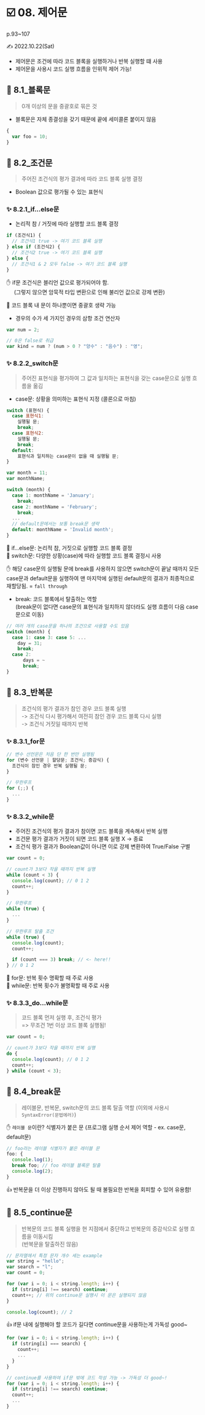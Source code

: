 # ☑️ 08. 제어문

p.93~107

✍️ 2022.10.22(Sat)

- 제어문은 조건에 따라 코드 블록을 실행하거나 반복 실행할 떄 사용
- 제어문을 사용시 코드 실행 흐름을 인위적 제어 가능!

## 📎 8.1\_블록문

> 0개 이상의 문을 중괄호로 묶은 것

- 블록문은 자체 종결성을 갖기 때문에 끝에 세미콜론 붙이지 않음

```js
{
  var foo = 10;
}
```

## 📎 8.2\_조건문

> 주어진 조건식의 평가 결과에 따라 코드 블록 실행 결정

- Boolean 값으로 평가될 수 있는 표현식

### ✨ 8.2.1_if...else문

- 논리적 참 / 거짓에 따라 실행할 코드 블록 결정

```js
if (조건식1) {
  // 조건식1 true -> 여기 코드 블록 실행
} else if (조건식2) {
  // 조건식2 true -> 여기 코드 블록 실행
} else {
  // 조건식1 & 2 모두 false -> 여기 코드 블록 실행
}
```

✋ if문 조건식은 블리언 값으로 평가되어야 함.<br/>
&nbsp;&nbsp;&nbsp;&nbsp;&nbsp;(그렇지 않으면 암묵적 타입 변환으로 인해 불리언 값으로 강제 변환)

👀 코드 블록 내 문이 하나뿐이면 중괄호 생략 가능

- 경우의 수가 세 가지인 경우의 삼항 조건 연산자

```js
var num = 2;

// 0은 false로 취급
var kind = num ? (num > 0 ? "양수" : "음수") : "영";
```

### ✨ 8.2.2_switch문

> 주어진 표현식을 평가하여 그 값과 일치하는 표현식을 갖는 case문으로 실행 흐름을 옮김

- case문: 상황을 의미하는 표현식 지정 (콜론으로 마침)

```js
switch (표현식) {
  case 표현식1:
    실행될 문;
    break;
  case 표현식2:
    실행될 문;
    break;
  default:
    표현식과 일치하는 case문이 없을 때 실행될 문;
}
```

```js
var month = 11;
var monthName;

switch (month) {
  case 1: monthName = 'January';
    break;
  case 2: monthName = 'February';
    break;
  ...
  // default문에서는 보통 break문 생략
  default: monthName = 'Invalid month';
}
```

🐾 if...else문: 논리적 참, 거짓으로 실행할 코드 블록 결정 <br/>
🐾 switch문: 다양한 상황(case)에 따라 실행할 코드 블록 결정시 사용

✋ 해당 case문의 실행될 문에 break를 사용하지 않으면 switch문이 끝날 때까지 모든 case문과 default문을 실행하여 맨 마지막에 실행된 default문의 결과가 최종적으로 재할당됨. = `fall through`

- break: 코드 블록에서 탈출하는 역할 <br/>(break문이 없다면 case문의 표현식과 일치하지 않더라도 실행 흐름이 다음 case문으로 이동)

```js
// 여러 개의 case문을 하나의 조건으로 사용할 수도 있음
switch (month) {
  case 1: case 3: case 5: ...
    day = 31;
    break;
  case 2:
      days = ~
      break;
}
```

## 📎 8.3\_반복문

> 조건식의 평가 결과가 참인 경우 코드 블록 실행 <br/>
> -> 조건식 다시 평가해서 여전히 참인 경우 코드 블록 다시 실행<br/>
> -> 조건식 거짓일 때까지 반복

### ✨ 8.3.1_for문

```js
// 변수 선언문은 처음 단 한 번만 실행됨
for (변수 선언문 | 할당문; 조건식; 증감식) {
  조건식이 참인 경우 반복 실행될 문;
}
```

```js
// 무한루프
for (;;) {
  ...
}
```

### ✨ 8.3.2_while문

- 주어진 조건식의 평가 결과가 참이면 코드 블록을 계속해서 반복 실행<br/>
- 조건문 평가 결과가 거짓이 되면 코드 블록 실행 X -> 종료<br/>
- 조건식 평가 결과가 Boolean값이 아니면 이로 강제 변환하여 True/False 구별

```js
var count = 0;

// count가 3보다 작을 때까지 반복 실행
while (count < 3) {
  console.log(count); // 0 1 2
  count++;
}
```

```js
// 무한루프
while (true) {
  ...
}

// 무한루프 탈출 조건
while (true) {
  console.log(count);
  count++;

  if (count === 3) break; // <- here!!
} // 0 1 2
```

🐾 for문: 반복 횟수 명확할 때 주로 사용 <br/>
🐾 while문: 반복 횟수가 불명확할 때 주로 사용

### ✨ 8.3.3_do...while문

> 코드 블록 먼저 실행 후, 조건식 평가<br/>
> => 무조건 1번 이상 코드 블록 실행됨!

```js
var count = 0;

// count가 3보다 작을 때까지 반복 실행
do {
  console.log(count); // 0 1 2
  count++;
} while (count < 3);
```

## 📎 8.4_break문

> 레이블문, 반복문, switch문의 코드 블록 탈출 역할 (이외에 사용시 `SyntaxError(문법에러)`)

✋ `레이블 문`이란? 식별자가 붙은 문 (프로그램 실행 순서 제어 역할 - ex. case문, default문)

```js
// foo라는 레이블 식별자가 붙은 레이블 문
foo: {
  console.log(1);
  break foo; // foo 레이블 블록문 탈출
  console.log(2);
}
```

👍 반복문을 더 이상 진행하지 않아도 될 때 불필요한 반복을 회피할 수 있어 유용함!

## 📎 8.5_continue문

> 반복문의 코드 블록 실행을 현 지점에서 중단하고 반복문의 증감식으로 실행 흐름을 이동시킴 <br/>(반복문을 탈출하진 않음)

```js
// 문자열에서 특정 문자 개수 세는 example
var string = "hello";
var search = "l";
var count = 0;

for (var i = 0; i < string.length; i++) {
  if (string[i] !== search) continue;
  count++; // 위의 continue문 실행시 이 문은 실행되지 않음
}

console.log(count); // 2
```

👍 if문 내에 실행해야 할 코드가 길다면 continue문을 사용하는게 가독성 good~

```js
for (var i = 0; i < string.length; i++) {
  if (string[i] === search) {
    count++;
    ...
  }
}

// continue를 사용하여 if문 밖에 코드 작성 가능 -> 가독성 더 good~!
for (var i = 0; i < string.length; i++) {
  if (string[i] !== search) continue;
  count++;
  ...
}
```
